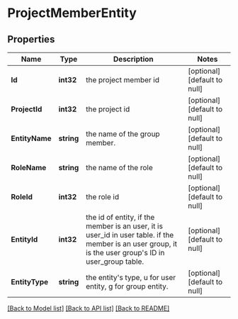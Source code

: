 # ProjectMemberEntity

## Properties
Name | Type | Description | Notes
------------ | ------------- | ------------- | -------------
**Id** | **int32** | the project member id | [optional] [default to null]
**ProjectId** | **int32** | the project id | [optional] [default to null]
**EntityName** | **string** | the name of the group member. | [optional] [default to null]
**RoleName** | **string** | the name of the role | [optional] [default to null]
**RoleId** | **int32** | the role id | [optional] [default to null]
**EntityId** | **int32** | the id of entity, if the member is an user, it is user_id in user table. if the member is an user group, it is the user group&#39;s ID in user_group table. | [optional] [default to null]
**EntityType** | **string** | the entity&#39;s type, u for user entity, g for group entity. | [optional] [default to null]

[[Back to Model list]](../README.md#documentation-for-models) [[Back to API list]](../README.md#documentation-for-api-endpoints) [[Back to README]](../README.md)


